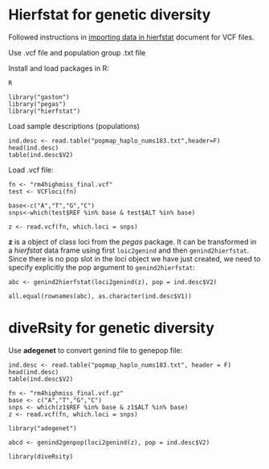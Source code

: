 # Hierfstat for genetic diversity 

Followed instructions in [importing data in hierfstat](https://www2.unil.ch/popgen/teaching/WISG17/import.pdf) document for VCF files.

Use .vcf file and population group .txt file 

Install and load packages in R:

```
R

library("gaston")
library("pegas")
library("hierfstat")
```

Load sample descriptions (populations)

```
ind.desc <- read.table("popmap_haplo_nums183.txt",header=F)
head(ind.desc)
table(ind.desc$V2)
```

Load .vcf file:
```
fn <- "rm4highmiss_final.vcf"
test <- VCFloci(fn)

base<-c("A","T","G","C")
snps<-which(test$REF %in% base & test$ALT %in% base)

z <- read.vcf(fn, which.loci = snps)
```

**z** is a object of class loci from the *pegas* package. It can be transformed in a *hierfstat* data
frame using first ```loic2genind``` and then ```genind2hierfstat```. Since there is no pop slot in the loci
object we have just created, we need to specify explicitly the pop argument to ```genind2hierfstat```:

```
abc <- genind2hierfstat(loci2genind(z), pop = ind.desc$V2) 

all.equal(rownames(abc), as.character(ind.desc$V1))
```

# diveRsity for genetic diversity

Use **adegenet** to convert genind file to genepop file:

```
ind.desc <- read.table("popmap_haplo_nums183.txt", header = F)
head(ind.desc)
table(ind.desc$V2)

fn <- "rm4highmiss_final.vcf.gz"
base <- c("A","T","G","C")
snps <- which(z1$REF %in% base & z1$ALT %in% base)
z <- read.vcf(fn, which.loci = snps)

library("adegenet")

abcd <- genind2genpop(loci2genind(z), pop = ind.desc$V2)

library(diveRsity)
```



